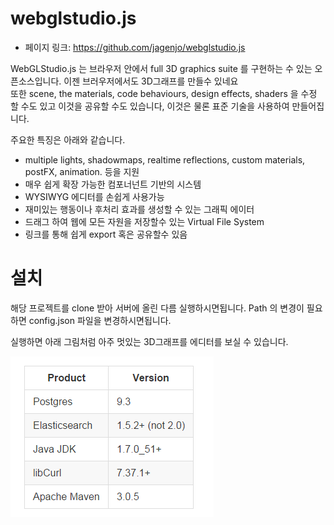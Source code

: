 # webglstudio.js

- 페이지 링크: https://github.com/jagenjo/webglstudio.js

WebGLStudio.js 는 브라우저 안에서  full 3D graphics suite 를 구현하는 수 있는 오픈소스입니다.
이젠 브러우저에서도 3D그래프를 만들수 있네요  
또한  scene, the materials, code behaviours, design effects, shaders 을 수정 할 수도 있고  이것을 공유할 수도 있습니다,
이것은 물론 표준 기술을 사용하여 만들어집니다.

주요한 특징은 아래와 같습니다.

 - multiple lights, shadowmaps, realtime reflections, custom materials, postFX, animation. 등을 지원
- 매우 쉽게 확장 가능한 컴포너넌트 기반의 시스템
- WYSIWYG 에디터를 손쉽게 사용가능
- 재미있는 행동이나 후처리 효과를 생성할 수 있는 그래픽 에이터
- 드래그 하여 웹에 모든 자원을 저장할수 있는 Virtual File System 
- 링크를 통해 쉽게 export 혹은 공유할수 있음

# 설치

해당 프로젝트를 clone 받아 서버에 올린 다름 실행하시면됩니다.
Path 의  변경이 필요하면 config.json 파일을 변경하시면됩니다.

실행하면 아래 그림처럼 아주 멋있는 3D그래프를 에디터를 보실 수 있습니다.


![이미지](https://raw.githubusercontent.com/TeamSEGO/github-trend-kr/master/img/20-13-1.PNG)

